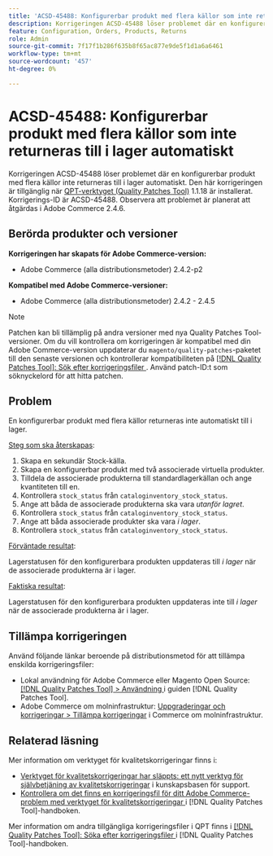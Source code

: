 ```yaml
---
title: 'ACSD-45488: Konfigurerbar produkt med flera källor som inte returneras till i lager automatiskt'
description: Korrigeringen ACSD-45488 löser problemet där en konfigurerbar produkt med flera källor inte returneras till i lager automatiskt. Den här korrigeringen är tillgänglig när [QPT-verktyget (Quality Patches Tool)](https://experienceleague.adobe.com/sv/docs/commerce-knowledge-base/kb/announcements/commerce-announcements/magento-quality-patches-released-new-tool-to-self-serve-quality-patches) 1.1.18 är installerat. Korrigerings-ID är ACSD-45488. Observera att problemet är planerat att åtgärdas i Adobe Commerce 2.4.6.
feature: Configuration, Orders, Products, Returns
role: Admin
source-git-commit: 7f17f1b286f635b8f65ac877e9de5f1d1a6a6461
workflow-type: tm+mt
source-wordcount: '457'
ht-degree: 0%

---
```


# ACSD-45488: Konfigurerbar produkt med flera källor som inte returneras till i lager automatiskt

Korrigeringen ACSD-45488 löser problemet där en konfigurerbar produkt med flera källor inte returneras till i lager automatiskt. Den här korrigeringen är tillgänglig när [QPT-verktyget (Quality Patches Tool)](https://experienceleague.adobe.com/sv/docs/commerce-knowledge-base/kb/announcements/commerce-announcements/magento-quality-patches-released-new-tool-to-self-serve-quality-patches) 1.1.18 är installerat. Korrigerings-ID är ACSD-45488. Observera att problemet är planerat att åtgärdas i Adobe Commerce 2.4.6.

## Berörda produkter och versioner

**Korrigeringen har skapats för Adobe Commerce-version:**

* Adobe Commerce (alla distributionsmetoder) 2.4.2-p2

**Kompatibel med Adobe Commerce-versioner:**

* Adobe Commerce (alla distributionsmetoder) 2.4.2 - 2.4.5

>[!NOTE]
>
>Patchen kan bli tillämplig på andra versioner med nya Quality Patches Tool-versioner. Om du vill kontrollera om korrigeringen är kompatibel med din Adobe Commerce-version uppdaterar du `magento/quality-patches`-paketet till den senaste versionen och kontrollerar kompatibiliteten på [[!DNL Quality Patches Tool]: Sök efter korrigeringsfiler ](https://experienceleague.adobe.com/sv/docs/commerce-knowledge-base/kb/announcements/commerce-announcements/magento-quality-patches-released-new-tool-to-self-serve-quality-patches). Använd patch-ID:t som söknyckelord för att hitta patchen.

## Problem

En konfigurerbar produkt med flera källor returneras inte automatiskt till i lager.

<u>Steg som ska återskapas</u>:

1. Skapa en sekundär Stock-källa.
1. Skapa en konfigurerbar produkt med två associerade virtuella produkter.
1. Tilldela de associerade produkterna till standardlagerkällan och ange kvantiteten till en.
1. Kontrollera `stock_status` från `cataloginventory_stock_status`.
1. Ange att båda de associerade produkterna ska vara *utanför lagret*.
1. Kontrollera `stock_status` från `cataloginventory_stock_status`.
1. Ange att båda associerade produkter ska vara *i lager*.
1. Kontrollera `stock_status` från `cataloginventory_stock_status`.

<u>Förväntade resultat</u>:

Lagerstatusen för den konfigurerbara produkten uppdateras till *i lager* när de associerade produkterna är i lager.

<u>Faktiska resultat</u>:

Lagerstatusen för den konfigurerbara produkten uppdateras inte till *i lager* när de associerade produkterna är i lager.

## Tillämpa korrigeringen

Använd följande länkar beroende på distributionsmetod för att tillämpa enskilda korrigeringsfiler:

* Lokal användning för Adobe Commerce eller Magento Open Source: [[!DNL Quality Patches Tool] > Användning ](/help/tools/quality-patches-tool/usage.md) i guiden [!DNL Quality Patches Tool].
* Adobe Commerce om molninfrastruktur: [Uppgraderingar och korrigeringar > Tillämpa korrigeringar](https://experienceleague.adobe.com/docs/commerce-cloud-service/user-guide/develop/upgrade/apply-patches.html?lang=sv-SE) i Commerce om molninfrastruktur.

## Relaterad läsning

Mer information om verktyget för kvalitetskorrigeringar finns i:

* [Verktyget för kvalitetskorrigeringar har släppts: ett nytt verktyg för självbetjäning av kvalitetskorrigeringar](https://experienceleague.adobe.com/sv/docs/commerce-knowledge-base/kb/announcements/commerce-announcements/magento-quality-patches-released-new-tool-to-self-serve-quality-patches) i kunskapsbasen för support.
* [Kontrollera om det finns en korrigeringsfil för ditt Adobe Commerce-problem med verktyget för kvalitetskorrigeringar ](/help/tools/quality-patches-tool/patches-available-in-qpt/check-patch-for-magento-issue-with-magento-quality-patches.md) i [!DNL Quality Patches Tool]-handboken.

Mer information om andra tillgängliga korrigeringsfiler i QPT finns i [[!DNL Quality Patches Tool]: Söka efter korrigeringsfiler ](https://experienceleague.adobe.com/tools/commerce-quality-patches/index.html?lang=sv-SE) i [!DNL Quality Patches Tool]-handboken.
